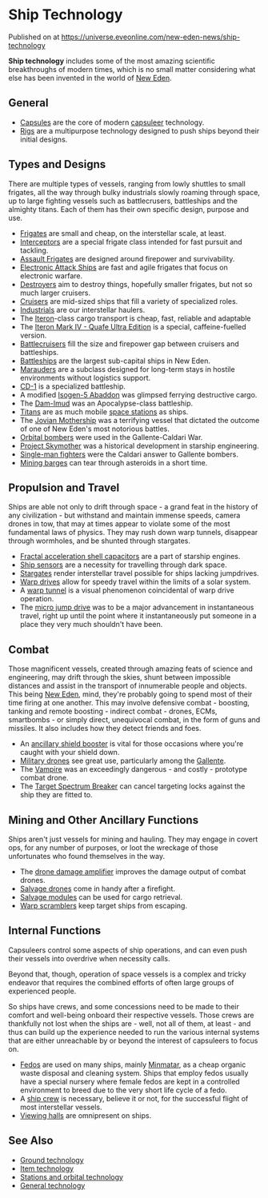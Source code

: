 # Ship Technology
Published on  at https://universe.eveonline.com/new-eden-news/ship-technology

**Ship technology** includes some of the most amazing scientific breakthroughs of modern times, which is no small matter considering what else has been invented in the world of [New Eden](5m9PDmbyzmRXdP1vvQETRk).

General
-------

-   [Capsules](capsule) are the core of modern [capsuleer](15umOALoFBZxVS2oaggvJQ) technology.
-   [Rigs](rigs) are a multipurpose technology designed to push ships beyond their initial designs.

Types and Designs
-----------------

There are multiple types of vessels, ranging from lowly shuttles to small frigates, all the way through bulky industrials slowly roaming through space, up to large fighting vessels such as battlecrusers, battleships and the almighty titans. Each of them has their own specific design, purpose and use.

-   [Frigates](6FJmBYuBTwDdtiiH8kIHsA) are small and cheap, on the interstellar scale, at least.
-   [Interceptors](5tDUsKRPyntVMgukOtqMaY) are a special frigate class intended for fast pursuit and tackling.
-   [Assault Frigates](1KYMoqBHSO5kh9oW5YTRWS) are designed around firepower and survivability.
-   [Electronic Attack Ships](30ATTxuqHH2UjqvSqb3JGc) are fast and agile frigates that focus on electronic warfare.
-   [Destroyers](1ZGRFdhUUSkZE3cebI0Air) aim to destroy things, hopefully smaller frigates, but not so much larger cruisers.
-   [Cruisers](3wE5sDRggwgYjiExdCRyL0) are mid-sized ships that fill a variety of specialized roles.
-   [Industrials](oPGFihhst5FK2rjcaxUsx) are our interstellar haulers.
-   The [Iteron](6fG7HxreLY12wHaw6hOY9G)-class cargo transport is cheap, fast, reliable and adaptable
-   The [Iteron Mark IV - Quafe Ultra Edition](5bqDU1ifvbhSQM1VjGyhLU) is a special, caffeine-fuelled version.
-   [Battlecruisers](battlecruisers) fill the size and firepower gap between cruisers and battleships.
-   [Battleships](vEsIuJJVnWWgEJ5JKZif7) are the largest sub-capital ships in New Eden.
-   [Marauders](4BTaZWhSPDignZcoVUIR3w) are a subclass designed for long-term stays in hostile environments without logistics support.
-   [CD-1](4vbefypiPcUrQTXwD6UTlv) is a specialized battleship.
-   A modified [Isogen-5 Abaddon](YOZhANdRLftwFSfeEMzG3) was glimpsed ferrying destructive cargo.
 -   The [Dam-Imud](1RiKpOIhjCFnO7WFCGbRsq) was an Apocalypse-class battleship.
-   [Titans](XH5ZPvSBGGIStAEWqWHOl) are as much mobile [space stations](space-stations) as ships.
-   The [Jovian Mothership](6XzKsKxV7dwE9QAm5cLNVQ) was a terrifying vessel that dictated the outcome of one of New Eden's  most notorious battles.
-   [Orbital bombers](2DkDo7hofFa5A9hWWPmXEc) were used in the Gallente-Caldari War.
-   [Project Skymother](56jHURaqYy9SzmHignb3Wz) was a historical development in starship engineering.
-   [Single-man fighters](2zJdxBu7hlAbyrhkl5sLou) were the Caldari answer to Gallente bombers.
-   [Mining barges](mining-barge) can tear through asteroids in a short time.

Propulsion and Travel
---------------------

Ships are able not only to drift through space - a grand feat in the history of any civilization - but withstand and maintain immense speeds, camera drones in tow, that may at times appear to violate some of the most fundamental laws of physics. They may rush down warp tunnels, disappear through wormholes, and be shunted through stargates.

-   [Fractal acceleration shell capacitors](1KeIiC16V0gDygL6JYhA0E) are a part of starship engines.
-   [Ship sensors](3DZ5KHi9SjRTCfJHAXvO4n) are a necessity for travelling through dark space.
-   [Stargates](416pCzXGIwn2Tt7feZYSpk) render interstellar travel possible for ships lacking jumpdrives.
-   [Warp drives](7o1BhmhKqoA32WfmkW8Yqt) allow for speedy travel within the limits of a solar system.
-   A [warp tunnel](1N9cUs5FItibjtzKy50sol) is a visual phenomenon coincidental of warp drive operation.
-   The [micro jump drive](micro-jump-drive) was to be a major advancement in instantaneous travel, right up until the point where it instantaneously put someone in a place they very much shouldn't have been.

Combat
------

Those magnificent vessels, created through amazing feats of science and engineering, may drift through the skies, shunt between impossible distances and assist in the transport of innumerable people and objects. This being [New Eden](5m9PDmbyzmRXdP1vvQETRk), mind, they're probably going to spend most of their time firing at one another. This may involve defensive combat - boosting, tanking and remote boosting - indirect combat - drones, ECMs, smartbombs - or simply direct, unequivocal combat, in the form of guns and missiles. It also includes how they detect friends and foes.

-   An [ancillary shield booster](ancillary-shield-booster) is vital for those occasions where you're caught with your shield down.
-   [Military drones](5TesdXq5to62CrbIBuPXxS) see great use, particularly among the [Gallente](4bufc5OaK80rlo20Pez6gK).
-   The [Vampire](27nbX6dou9OiDPjbGAcm05) was an exceedingly dangerous - and costly - prototype combat drone.
-   The [Target Spectrum Breaker](target-spectrum-breaker) can cancel targeting locks against the ship they are fitted to.

Mining and Other Ancillary Functions
------------------------------------

Ships aren't just vessels for mining and hauling. They may engage in covert ops, for any number of purposes, or loot the wreckage of those unfortunates who found themselves in the way.

-   The [drone damage amplifier](drone-damage-amplifier) improves the damage output of combat drones.
-   [Salvage drones](4f8tIhuLBPHJsyPiIW8iwu) come in handy after a firefight.
-   [Salvage modules](salvage-modules) can be used for cargo retrieval.
-   [Warp scramblers](4uAflvhPRUB2142ZCg8hmw) keep target ships from escaping.

Internal Functions
------------------

Capsuleers control some aspects of ship operations, and can even push their vessels into overdrive when necessity calls.

Beyond that, though, operation of space vessels is a complex and tricky endeavor that requires the combined efforts of often large groups of experienced people.

So ships have crews, and some concessions need to be made to their comfort and well-being onboard their respective vessels. Those crews are thankfully not lost when the ships are - well, not all of them, at least - and thus can build up the experience needed to run the various internal systems that are either unreachable by or beyond the interest of capsuleers to focus on.

-   [Fedos](5vXRRw5WFv0cu5OUhLKBtE) are used on many ships, mainly [Minmatar](3VbZNIqcUMjhZ8dlSFN8f1), as a cheap organic waste disposal and cleaning system. Ships that employ fedos usually have a special nursery where female fedos are kept in a controlled environment to breed due to the very short life cycle of a fedo.
-   A [ship crew](3XUeMME0mskbriwkDeYNHs) is necessary, believe it or not, for the successful flight of most interstellar vessels.
-   [Viewing halls](TW9QsmXwueb9TjXxIPyHz) are omnipresent on ships.

See Also
--------

-   [Ground technology](ground-technology)
-   [Item technology](1atx3NGYkl3oP5JiEa1ShQ)
-   [Stations and orbital technology](2qtjPWHmmUS1ochdVGMFx1)
-   [General technology](587lwcyHwGABUvNLgroYNa)
